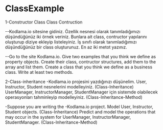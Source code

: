 # ClassExample
1-Constructor Class
 Class Contruction
 
--Kodlama.io sitesine gidiniz.
Özellik nesnesi olarak tanımladığımızı düşündüğünüz iki örnek veriniz.
Bunlara ait class, contructor yapılarını oluşturup diziye ekleyip listeleyiniz.
İş sınıfı olarak tanımladığımızı düşündüğünüz bir class oluşturunuz. En az iki metot yazınız.


--Go to the site Kodlama.io.
Give two examples that you think we define as property objects.
Create their class, contructor structures, add them to the array and list them.
Create a class that you think we define as a business class. Write at least two methods.

2-Class-inheritance
-Kodlama.io projesini yazdığınızı düşünelim.
User, Instructor, Student nesnelerini modelleyiniz. (Class-Inheritance)
UserManager, InstructorManager, StudentManager için sistemde olabilecek operasyonları tahminleyip modelleyiniz. (Class-Inheritance-Method)

-Suppose you are writing the -Kodlama.io project.
Model User, Instructor, Student objects. (Class-Inheritance)
Predict and model the operations that may occur in the system for UserManager, InstructorManager, StudentManager. (Class-Inheritance-Method)
